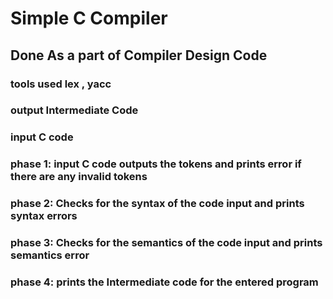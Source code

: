 # Simple C Compiler
## Done As a part of Compiler Design Code

### tools used lex , yacc 

### output Intermediate Code
### input C code

### phase 1: input C code outputs the tokens and prints error if there are any invalid tokens
### phase 2: Checks for the syntax of the code input and prints syntax errors
### phase 3: Checks for the semantics of the code input and prints semantics error
### phase 4: prints the Intermediate code for the entered program
